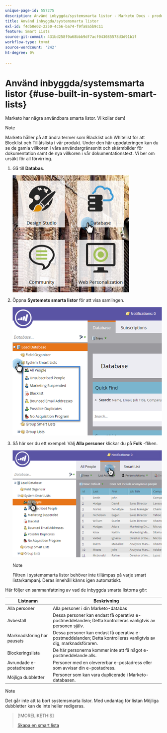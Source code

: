 ```yaml
---
unique-page-id: 557275
description: Använd inbyggda/systemsmarta listor - Marketo Docs - produktdokumentation
title: Använd inbyggda/systemsmarta listor
exl-id: f4db0e02-2250-4c56-ba74-f9fa8a5b9c11
feature: Smart Lists
source-git-commit: 431bd258f9a68bbb9df7acf043085578d3d91b1f
workflow-type: tm+mt
source-wordcount: '242'
ht-degree: 0%

---
```


# Använd inbyggda/systemsmarta listor {#use-built-in-system-smart-lists}

Marketo har några användbara smarta listor. Vi kollar dem!

>[!NOTE]
>
>Marketo håller på att ändra termer som Blacklist och Whitelist för att Blocklist och Tillåtslista i vår produkt. Under den här uppdateringen kan du se de gamla villkoren i våra användargränssnitt och skärmbilder för dokumentation samt de nya villkoren i vår dokumentationstext. Vi ber om ursäkt för all förvirring.

1. Gå till **Databas**.

   ![](assets/db.png)

1. Öppna **Systemets smarta listor** för att visa samlingen.

   ![](assets/two.png)

1. Så här ser du ett exempel: Välj **Alla personer** klickar du på **Folk** -fliken.

   ![](assets/three.png)

   >[!NOTE]
   >
   >Filtren i systemsmarta listor behöver inte tillämpas på varje smart lista/kampanj. Deras innehåll känns igen automatiskt.

Här följer en sammanfattning av vad de inbyggda smarta listorna gör:

| Listnamn | Beskrivning |
|---|---|
| Alla personer | Alla personer i din Marketo-databas |
| Avbeställ | Dessa personer kan endast få operativa e-postmeddelanden; Detta kontrolleras vanligtvis av personen själv. |
| Marknadsföring har pausats | Dessa personer kan endast få operativa e-postmeddelanden; Detta kontrolleras vanligtvis av dig, marknadsföraren. |
| Blockeringslista | De här personerna kommer inte att få något e-postmeddelande alls. |
| Avrundade e-postadresser | Personer med en olevererbar e-postadress eller som avvisar din e-postadress. |
| Möjliga dubbletter | Personer som kan vara duplicerade i Marketo-databasen. |

>[!NOTE]
>
>Det går inte att ta bort systemsmarta listor. Med undantag för listan Möjliga dubbletter kan de inte heller redigeras.

>[!MORELIKETHIS]
>
>[Skapa en smart lista](/help/marketo/product-docs/core-marketo-concepts/smart-lists-and-static-lists/creating-a-smart-list/create-a-smart-list.md)
